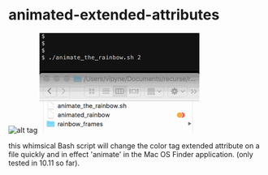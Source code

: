 # animated-extended-attributes

![alt tag](http://vipyne.github.io/100-days/11/screenshots/rainbow-metadata-NINE.gif)
![alt tag](https://raw.githubusercontent.com/vipyne/100-days/d9b9da5e723cd0e7f10601112b82ea5271a4e8cb/11/rainbow/ignore/screenshots/rainbow-metadata-2.gif)

this whimsical Bash script will change the color tag extended attribute 
on a file quickly and in effect 'animate' in the Mac OS Finder application. 
(only tested in 10.11 so far).
